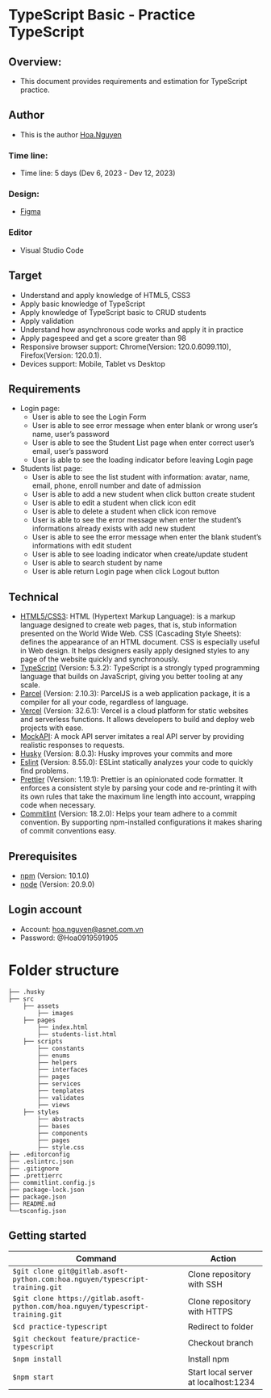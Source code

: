 # TypeScript Basic - Practice TypeScript

## Overview:

- This document provides requirements and estimation for TypeScript practice.

## Author

- This is the author [Hoa.Nguyen](https://gitlab.asoft-python.com/hoa.nguyen)

### Time line:

- Time line: 5 days (Dev 6, 2023 - Dev 12, 2023)

### Design:

- [Figma](<https://www.figma.com/file/LjWaG6ZiQnSajtQ18EoCZ3/Crud-Operations-(Community)?type=design&node-id=0-1&mode=design&t=S6ArtZu7LgN33w4B-0>)

### Editor

- Visual Studio Code

## Target

- Understand and apply knowledge of HTML5, CSS3
- Apply basic knowledge of TypeScript
- Apply knowledge of TypeScript basic to CRUD students
- Apply validation
- Understand how asynchronous code works and apply it in practice
- Apply pagespeed and get a score greater than 98
- Responsive browser support: Chrome(Version: 120.0.6099.110), Firefox(Version: 120.0.1).
- Devices support: Mobile, Tablet vs Desktop

## Requirements

- Login page:
  - User is able to see the Login Form
  - User is able to see error message when enter blank or wrong user’s name, user’s password
  - User is able to see the Student List page when enter correct user’s email, user’s password
  - User is able to see the loading indicator before leaving Login page
- Students list page:
  - User is able to see the list student with information: avatar, name, email, phone, enroll number and date of admission
  - User is able to add a new student when click button create student
  - User is able to edit a student when click icon edit
  - User is able to delete a student when click icon remove
  - User is able to see the error message when enter the student’s informations already exists with add new student
  - User is able to see the error message when enter the blank student’s informations with edit student
  - User is able to see loading indicator when create/update student
  - User is able to search student by name
  - User is able return Login page when click Logout button

## Technical

- [HTML5/CSS3](https://www.w3schools.com/html/default.asp): HTML (Hypertext Markup Language): is a markup language designed to create web pages, that is, stub information presented on the World Wide Web. CSS (Cascading Style Sheets): defines the appearance of an HTML document. CSS is especially useful in Web design. It helps designers easily apply designed styles to any page of the website quickly and synchronously.
- [TypeScript](https://www.typescriptlang.org/) (Version: 5.3.2): TypeScript is a strongly typed programming language that builds on JavaScript, giving you better tooling at any scale.
- [Parcel](https://parceljs.org/) (Version: 2.10.3): ParcelJS is a web application package, it is a compiler for all your code, regardless of language.
- [Vercel](https://vercel.com/) (Version: 32.6.1): Vercel is a cloud platform for static websites and serverless functions. It allows developers to build and deploy web projects with ease.
- [MockAPI](https://mockapi.io): A mock API server imitates a real API server by providing realistic responses to requests.
- [Husky](https://www.npmjs.com/package/husky) (Version: 8.0.3): Husky improves your commits and more
- [Eslint](https://eslint.org/) (Version: 8.55.0): ESLint statically analyzes your code to quickly find problems.
- [Prettier](https://prettier.io/) (Version: 1.19.1): Prettier is an opinionated code formatter. It enforces a consistent style by parsing your code and re-printing it with its own rules that take the maximum line length into account, wrapping code when necessary.
- [Commitlint](https://commitlint.js.org/#/) (Version: 18.2.0): Helps your team adhere to a commit convention. By supporting npm-installed configurations it makes sharing of commit conventions easy.

## Prerequisites

- [npm](https://www.npmjs.com/) (Version: 10.1.0)
- [node](https://nodejs.org/en) (Version: 20.9.0)

## Login account

- Account: hoa.nguyen@asnet.com.vn
- Password: @Hoa0919591905

# Folder structure

```
├── .husky
├── src
    ├── assets
        ├── images
    ├── pages
        ├── index.html
        ├── students-list.html
    ├── scripts
        ├── constants
        ├── enums
        ├── helpers
        ├── interfaces
        ├── pages
        ├── services
        ├── templates
        ├── validates
        ├── views
    ├── styles
        ├── abstracts
        ├── bases
        ├── components
        ├── pages
        ├── style.css
├── .editorconfig
├── .eslintrc.json
├── .gitignore
├── .prettierrc
├── commitlint.config.js
├── package-lock.json
├── package.json
├── README.md
└──tsconfig.json
```

## Getting started

| **Command**                                                                     | **Action**                           |
| ------------------------------------------------------------------------------- | ------------------------------------ |
| `$git clone git@gitlab.asoft-python.com:hoa.nguyen/typescript-training.git`     | Clone repository with SSH            |
| `$git clone https://gitlab.asoft-python.com/hoa.nguyen/typescript-training.git` | Clone repository with HTTPS          |
| `$cd practice-typescript`                                                       | Redirect to folder                   |
| `$git checkout feature/practice-typescript`                                     | Checkout branch                      |
| `$npm install`                                                                  | Install npm                          |
| `$npm start`                                                                    | Start local server at localhost:1234 |
